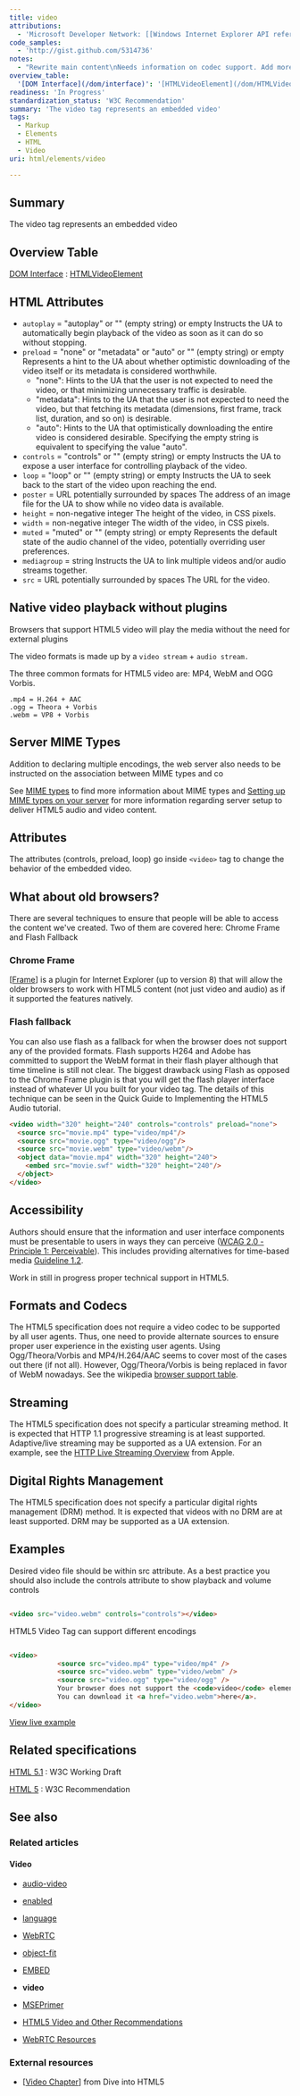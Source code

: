 ```yaml
---
title: video
attributions:
  - 'Microsoft Developer Network: [[Windows Internet Explorer API reference](http://msdn.microsoft.com/en-us/library/ie/hh828809%28v=vs.85%29.aspx) Article]'
code_samples:
  - 'http://gist.github.com/5314736'
notes:
  - "Rewrite main content\nNeeds information on codec support. Add more examples."
overview_table:
  '[DOM Interface](/dom/interface)': '[HTMLVideoElement](/dom/HTMLVideoElement)'
readiness: 'In Progress'
standardization_status: 'W3C Recommendation'
summary: 'The video tag represents an embedded video'
tags:
  - Markup
  - Elements
  - HTML
  - Video
uri: html/elements/video

---
```

## <span>Summary</span>

The video tag represents an embedded video

## <span>Overview Table</span>

[DOM Interface](/dom/interface)
:   [HTMLVideoElement](/dom/HTMLVideoElement)

## <span>HTML Attributes</span>

-   `autoplay` = "autoplay" or "" (empty string) or empty
    Instructs the UA to automatically begin playback of the video as soon as it can do so without stopping.
-   `preload` = "none" or "metadata" or "auto" or "" (empty string) or empty
    Represents a hint to the UA about whether optimistic downloading of the video itself or its metadata is considered worthwhile.
    -   "none": Hints to the UA that the user is not expected to need the video, or that minimizing unnecessary traffic is desirable.
    -   "metadata": Hints to the UA that the user is not expected to need the video, but that fetching its metadata (dimensions, first frame, track list, duration, and so on) is desirable.
    -   "auto": Hints to the UA that optimistically downloading the entire video is considered desirable.
        Specifying the empty string is equivalent to specifying the value "auto".
-   `controls` = "controls" or "" (empty string) or empty
    Instructs the UA to expose a user interface for controlling playback of the video.
-   `loop` = "loop" or "" (empty string) or empty
    Instructs the UA to seek back to the start of the video upon reaching the end.
-   `poster` = URL potentially surrounded by spaces
    The address of an image file for the UA to show while no video data is available.
-   `height` = non-negative integer
    The height of the video, in CSS pixels.
-   `width` = non-negative integer
    The width of the video, in CSS pixels.
-   `muted` = "muted" or "" (empty string) or empty
    Represents the default state of the audio channel of the video, potentially overriding user preferences.
-   `mediagroup` = string
    Instructs the UA to link multiple videos and/or audio streams together.
-   `src` = URL potentially surrounded by spaces
    The URL for the video.

## <span>Native video playback without plugins</span>

Browsers that support HTML5 video will play the media without the need for external plugins

The video formats is made up by a `video stream` + `audio stream.`

The three common formats for HTML5 video are: MP4, WebM and OGG Vorbis.

    .mp4 = H.264 + AAC
    .ogg = Theora + Vorbis
    .webm = VP8 + Vorbis

## <span>Server MIME Types</span>

Addition to declaring multiple encodings, the web server also needs to be instructed on the association between MIME types and co

See [MIME types](/concepts/internet_and_web/mime_types) to find more information about MIME types and [Setting up MIME types on your server](/tutorials/configuring_mimetypes_on_the_server) for more information regarding server setup to deliver HTML5 audio and video content.

## <span>Attributes</span>

The attributes (controls, preload, loop) go inside `<video>` tag to change the behavior of the embedded video.

## <span>What about old browsers?</span>

There are several techniques to ensure that people will be able to access the content we've created. Two of them are covered here: Chrome Frame and Flash Fallback

### <span>Chrome Frame</span>

[[Frame](http://www.google.com/chromeframe?prefersystemlevel=true%7CChrome)] is a plugin for Internet Explorer (up to version 8) that will allow the older browsers to work with HTML5 content (not just video and audio) as if it supported the features natively.

### <span>Flash fallback</span>

You can also use flash as a fallback for when the browser does not support any of the provided formats. Flash supports H264 and Adobe has committed to support the WebM format in their flash player although that time timeline is still not clear. The biggest drawback using Flash as opposed to the Chrome Frame plugin is that you will get the flash player interface instead of whatever UI you built for your video tag. The details of this technique can be seen in the Quick Guide to Implementing the HTML5 Audio tutorial.

``` html
<video width="320" height="240" controls="controls" preload="none">
  <source src="movie.mp4" type="video/mp4"/>
  <source src="movie.ogg" type="video/ogg"/>
  <source src="movie.webm" type="video/webm"/>
  <object data="movie.mp4" width="320" height="240">
    <embed src="movie.swf" width="320" height="240"/>
  </object>
</video>
```

## <span>Accessibility</span>

Authors should ensure that the information and user interface components must be presentable to users in ways they can perceive ([WCAG 2.0 - Principle 1: Perceivable](http://www.w3.org/TR/WCAG20/#perceivable)). This includes providing alternatives for time-based media [Guideline 1.2](http://www.w3.org/TR/WCAG20/#media-equiv).

Work in still in progress proper technical support in HTML5.

## <span>Formats and Codecs</span>

The HTML5 specification does not require a video codec to be supported by all user agents. Thus, one need to provide alternate sources to ensure proper user experience in the existing user agents. Using Ogg/Theora/Vorbis and MP4/H.264/AAC seems to cover most of the cases out there (if not all). However, Ogg/Theora/Vorbis is being replaced in favor of WebM nowadays. See the wikipedia [browser support table](http://en.wikipedia.org/wiki/Open_video#Table).

## <span>Streaming</span>

The HTML5 specification does not specify a particular streaming method. It is expected that HTTP 1.1 progressive streaming is at least supported. Adaptive/live streaming may be supported as a UA extension. For an example, see the [HTTP Live Streaming Overview](http://developer.apple.com/iphone/library/documentation/NetworkingInternet/Conceptual/StreamingMediaGuide/StreamingMediaGuide.pdf) from Apple.

## <span>Digital Rights Management</span>

The HTML5 specification does not specify a particular digital rights management (DRM) method. It is expected that videos with no DRM are at least supported. DRM may be supported as a UA extension.

## <span>Examples</span>

Desired video file should be within src attribute. As a best practice you should also include the controls attribute to show playback and volume controls

``` html

<video src="video.webm" controls="controls"></video>

```

HTML5 Video Tag can support different encodings

``` html

<video>
            <source src="video.mp4" type="video/mp4" />
            <source src="video.webm" type="video/webm" />
            <source src="video.ogg" type="video/ogg" />
            Your browser does not support the <code>video</code> element.
            You can download it <a href="video.webm">here</a>.
</video>

```

[View live example](http://code.webplatform.org/gist/5314736)

## <span>Related specifications</span>

[HTML 5.1](http://www.w3.org/TR/html51/embedded-content.html#the-video-element)
:   W3C Working Draft

[HTML 5](http://www.w3.org/TR/html5/embedded-content-0.html#the-video-element)
:   W3C Recommendation

## <span>See also</span>

### <span>Related articles</span>

#### <span>Video</span>

-   [audio-video](/apis/audio-video)

-   [enabled](/apis/audio-video/AudioTrack/enabled)

-   [language](/apis/audio-video/AudioTrack/language)

-   [WebRTC](/concepts/Internet_and_Web/webrtc)

-   [object-fit](/css/properties/object-fit)

-   [EMBED](/html/elements/embed)

-   **video**

-   [MSEPrimer](/tutorials/MSEPrimer)

-   [HTML5 Video and Other Recommendations](/tutorials/video_others)

-   [WebRTC Resources](/tutorials/webrtc_resources)

### <span>External resources</span>

-   [[Video Chapter](http://diveintohtml5.info/video.html%7C)] from Dive into HTML5
